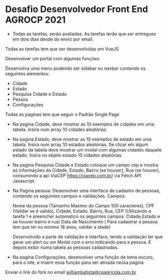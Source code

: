 # Desafio Desenvolvedor Front End AGROCP 2021

- Todas as tarefas, serão avaliadas. As tarefas terão que ser entregues em dois dias desde do envio por email.

Todas as tarefas tem que ser desenvolvidas em VueJS

Desenvolver um portal com algumas funções:

Desenvolva uma menu podendo ser sidebar ou navbar contendo os seguintes elementos:

- Cidade
- Estado
- Pesquisa Cidade e Estado
- Pessoa
- Configurações

Todas as paginas tem que seguir o Padrão Single Page

- Na pagina Cidade, deve mostrar as 10 exemplos de cidades em uma tabela. Insira num array 10 cidades aleatórias
- Na pagina Estado, deve mostrar as 10 exemplos de estado em uma tabela. Insira num array 10 estados aleatórias. Se clicar em algum estado da tabela deve mostrar um modal com algumas cidades daquele estado. Insira no objeto estado 10 cidades aleatórias.
- Na pagina Pesquisa Cidade e Estado coloque um campo cep e mostra as informações da Cidade, Estado, Bairro (se houver), Rua (se houver), consumindo a api ViaCEP https://viacep.com.br/ via Fetch API Javascript.
- Na Pagina pessoa:
  Desenvolver uma interface de cadastro de pessoas, contendo os seguintes campos e validações.
  Campos:

  Nome da pessoa (Tamanho Maximo do Campo 100 caracteres), CPF (Validar se é valido), Cidade, Estado, Bairro, Rua, CEP (Utilizando a tarefa 1 e preencher automatico os seguintes     campos: Cidade,Estado e se houver bairro e rua) Data de Nascimento ( Para cadastrar a pessoa tem que ter no minimo 18 anos, validar a idade)

  Desenvolvido a parte de validação e interface, tendo a validação ter que gerar um alert ou um Modal com o erro indicando para a pessoa.
  E depois exibir numa tabela as pessoas cadastradas.
  
- Na pagina Configurações, desenvolver uma função de tema escuro, para o site, e inserir essa função para ser ativada nessa pagina


Enviar o link do fork no email williambatista@cpagricola.com.br
